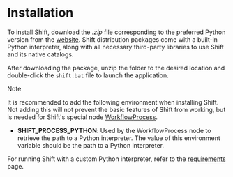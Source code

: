 # Installation

To install Shift, download the *.zip* file corresponding to the preferred Python version from the [website](https://www.inbibo.co.uk/shift). Shift distribution packages come with a built-in Python interpreter, along with all necessary third-party libraries to use Shift and its native catalogs.

After downloading the package, unzip the folder to the desired location and double-click the `shift.bat` file to launch the application.

> [!NOTE]
>  It is recommended to add the following environment when installing Shift. Not adding this will not prevent the basic features of Shift from working, but is needed for Shift's special node [WorkflowProcess](../reference/nodes/workflow#workflowproces-node).
> - **SHIFT_PROCESS_PYTHON**: Used by the WorkflowProcess node to retrieve the path to a Python interpreter. The value of this environment variable should be the path to a Python interpreter.

For running Shift with a custom Python interpreter, refer to the [requirements](requirements) page.

<!-- TODO #44 -->
